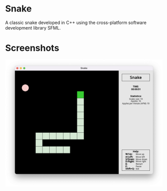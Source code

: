 # Snake

A classic snake developed in C++ using the cross-platform software development library SFML.

# Screenshots

![Gameplay](Screenshots/Gameplay.png)

